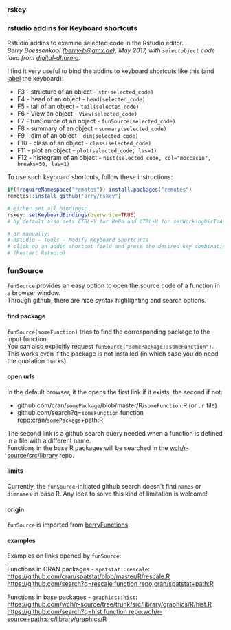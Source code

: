 ### rskey

### rstudio addins for Keyboard shortcuts

Rstudio addins to examine selected code in the Rstudio editor.  
*Berry Boessenkool (<berry-b@gmx.de>), May 2017, with `selectobject` code idea from
[digital-dharma](https://rdrr.io/github/digital-dharma/RStudioAddIns/src/R/GetHighlightedDF.R).*

I find it very useful to bind the addins to keyboard shortcuts like this (and
[label](https://github.com/brry/rstudioberry/raw/master/inst/keyboardRlabels.ods)
the keyboard):

* F3 - structure of an object - `str(selected_code)`
* F4 - head of an object - `head(selected_code)`
* F5 - tail of an object - `tail(selected_code)`
* F6 - View an object - `View(selected_code)`
* F7 - funSource of an object - `funSource(selected_code)`
* F8 - summary of an object - `summary(selected_code)`
* F9 - dim of an object - `dim(selected_code)`
* F10 - class of an object - `class(selected_code)`
* F11 - plot an object - `plot(selected_code, las=1)`
* F12 - histogram of an object - `hist(selected_code, col="moccasin", breaks=50, las=1)`

To use such keyboard shortcuts, follow these instructions:

```R
if(!requireNamespace("remotes")) install.packages("remotes")
remotes::install_github("brry/rskey")

# either set all bindings:
rskey::setKeyboardBindings(overwrite=TRUE)
# by default also sets CTRL+Y for ReDo and CTRL+H for setWorkingDirToActiveDoc

# or manually:
# Rstudio - Tools - Modify Keyboard Shortcurts
# click on an addin shortcut field and press the desired key combination
# (Restart Rstudio)
```


### funSource
`funSource` provides an easy option to open the source code of a function in a browser window.  
Through github, there are nice syntax highlighting and search options.

#### find package
`funSource(someFunction)` tries to find the corresponding package to the input function.  
You can also explicitly request `funSource("somePackage::someFunction")`.  
This works even if the package is not installed (in which case you do need the quotation marks).

#### open urls
In the default browser, it the opens the first link if it exists, the second if not:  

* github.com/cran/`somePackage`/blob/master/R/`someFunction`.R (or `.r` file)
* github.com/search?q=`someFunction` function repo:cran/`somePackage`+path:R

The second link is a github search query needed when a function is defined in a file with a different name.  
Functions in the base R packages will be searched in the 
[wch/r-source/src/library](https://github.com/wch/r-source/tree/trunk/src/library) repo.  

#### limits
Currently, the `funSource`-initiated github search doesn't find `names` or `dimnames` in base R.
Any idea to solve this kind of limitation is welcome!

#### origin
`funSource` is imported from
[berryFunctions](https://github.com/brry/berryFunctions/blob/master/R/funSource.R).

#### examples
Examples on links opened by `funSource`:

Functions in CRAN packages - `spatstat::rescale`:  
<https://github.com/cran/spatstat/blob/master/R/rescale.R>  
[https://github.com/search?q=rescale function repo:cran/spatstat+path:R](https://github.com/search?q=rescale%20function%20repo:cran/spatstat+path:R)

Functions in base packages - `graphics::hist`:  
<https://github.com/wch/r-source/tree/trunk/src/library/graphics/R/hist.R>  
[https://github.com/search?q=hist function repo:wch/r-source+path:src/library/graphics/R](https://github.com/search?q=hist%20function%20repo:wch/r-source+path:src/library/graphics/R)
